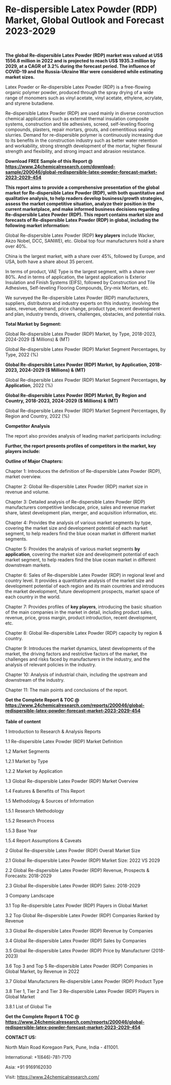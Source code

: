 <h1>Re-dispersible Latex Powder (RDP) Market, Global Outlook and Forecast 2023-2029</h1><br/><p><strong>The global Re-dispersible Latex Powder (RDP) market was valued at US$ 1556.8 million in 2022 and is projected to reach US$ 1935.3 million by 2029, at a <strong>CAGR</strong> of 3.2% during the forecast period. The influence of COVID-19 and the Russia-Ukraine War were considered while estimating market sizes.</strong></p><p>Latex Powder or Re-dispersible Latex Powder (RDP) is a free-flowing organic polymer powder, produced through the spray drying of a wide range of monomers such as vinyl acetate, vinyl acetate, ethylene, acrylate, and styrene butadiene.</p><p>Re-dispersible Latex Powder (RDP) are used mainly in diverse construction chemical applications such as external thermal insulation composite systems, construction and tile adhesives, screed, self-leveling flooring compounds, plasters, repair mortars, grouts, and cementitious sealing slurries. Demand for re-dispersible polymer is continuously increasing due to its benefits in the construction industry such as better water retention and workability, strong strength development of the mortar, higher flexural strength and flexibility, and strong impact and abrasion resistance.</p><div><b>Download FREE Sample of this Report @ <a href="https://www.24chemicalresearch.com/download-sample/200046/global-redispersible-latex-powder-forecast-market-2023-2029-454">https://www.24chemicalresearch.com/download-sample/200046/global-redispersible-latex-powder-forecast-market-2023-2029-454</a></b></div><p><strong>This report aims to provide a comprehensive presentation of the global market for Re-dispersible Latex Powder (RDP), with both quantitative and qualitative analysis, to help readers develop business/growth strategies, assess the market competitive situation, analyze their position in the current marketplace, and make informed business decisions regarding Re-dispersible Latex Powder (RDP). This report contains market size and forecasts of Re-dispersible Latex Powder (RDP) in global, including the following market information:</strong></p><p>Global Re-dispersible Latex Powder (RDP) <strong>key players</strong> include Wacker, Akzo Nobel, DCC, SANWEI, etc. Global top four manufacturers hold a share over 40%.</p><p>China is the largest market, with a share over 45%, followed by Europe, and USA, both have a share about 35 percent.</p><p>In terms of product, VAE Type is the largest segment, with a share over 80%. And in terms of application, the largest application is Exterior Insulation and Finish Systems (EIFS), followed by Construction and Tile Adhesives, Self-leveling Flooring Compounds, Dry-mix Mortars, etc.</p><p>We surveyed the Re-dispersible Latex Powder (RDP) manufacturers, suppliers, distributors and industry experts on this industry, involving the sales, revenue, demand, price change, product type, recent development and plan, industry trends, drivers, challenges, obstacles, and potential risks.</p><p><strong>Total Market by Segment:</strong></p><p>Global Re-dispersible Latex Powder (RDP) Market, by Type, 2018-2023, 2024-2029 ($ Millions) & (MT)</p><p>Global Re-dispersible Latex Powder (RDP) Market Segment Percentages, by Type, 2022 (%)</p><p><strong>Global Re-dispersible Latex Powder (RDP) Market, <strong>by Application</strong>, 2018-2023, 2024-2029 ($ Millions) & (MT)</strong></p><p>Global Re-dispersible Latex Powder (RDP) Market Segment Percentages, <strong>by Application</strong>, 2022 (%)</p><p><strong>Global Re-dispersible Latex Powder (RDP) Market, By Region and Country, 2018-2023, 2024-2029 ($ Millions) & (MT)</strong></p><p>Global Re-dispersible Latex Powder (RDP) Market Segment Percentages, By Region and Country, 2022 (%)</p><p><strong>Competitor Analysis</strong></p><p>The report also provides analysis of leading market participants including:</p><p><strong>Further, the report presents profiles of competitors in the market, <strong>key players</strong> include:</strong></p><p><strong>Outline of Major Chapters:</strong></p><p>Chapter 1: Introduces the definition of Re-dispersible Latex Powder (RDP), market overview.</p><p>Chapter 2: Global Re-dispersible Latex Powder (RDP) market size in revenue and volume.</p><p>Chapter 3: Detailed analysis of Re-dispersible Latex Powder (RDP) manufacturers competitive landscape, price, sales and revenue market share, latest development plan, merger, and acquisition information, etc.</p><p>Chapter 4: Provides the analysis of various market segments by type, covering the market size and development potential of each market segment, to help readers find the blue ocean market in different market segments.</p><p>Chapter 5: Provides the analysis of various market segments <strong>by application</strong>, covering the market size and development potential of each market segment, to help readers find the blue ocean market in different downstream markets.</p><p>Chapter 6: Sales of Re-dispersible Latex Powder (RDP) in regional level and country level. It provides a quantitative analysis of the market size and development potential of each region and its main countries and introduces the market development, future development prospects, market space of each country in the world.</p><p>Chapter 7: Provides profiles of <strong>key players</strong>, introducing the basic situation of the main companies in the market in detail, including product sales, revenue, price, gross margin, product introduction, recent development, etc.</p><p>Chapter 8: Global Re-dispersible Latex Powder (RDP) capacity by region & country.</p><p>Chapter 9: Introduces the market dynamics, latest developments of the market, the driving factors and restrictive factors of the market, the challenges and risks faced by manufacturers in the industry, and the analysis of relevant policies in the industry.</p><p>Chapter 10: Analysis of industrial chain, including the upstream and downstream of the industry.</p><p>Chapter 11: The main points and conclusions of the report.</p><div><b>Get the Complete Report & TOC @ <a href="https://www.24chemicalresearch.com/reports/200046/global-redispersible-latex-powder-forecast-market-2023-2029-454">https://www.24chemicalresearch.com/reports/200046/global-redispersible-latex-powder-forecast-market-2023-2029-454</a></b></div><br><b>Table of content</b><p>1 Introduction to Research & Analysis Reports<br />
 
  1.1 Re-dispersible Latex Powder (RDP) Market Definition<br />
 
  1.2 Market Segments<br />
 
  1.2.1 Market by Type<br />
 
  1.2.2 Market by Application<br />
 
  1.3 Global Re-dispersible Latex Powder (RDP) Market Overview<br />
 
  1.4 Features & Benefits of This Report<br />
 
  1.5 Methodology & Sources of Information<br />
 
  1.5.1 Research Methodology<br />
 
  1.5.2 Research Process<br />
 
  1.5.3 Base Year<br />
 
  1.5.4 Report Assumptions & Caveats<br />
 
 2 Global Re-dispersible Latex Powder (RDP) Overall Market Size<br />
 
  2.1 Global Re-dispersible Latex Powder (RDP) Market Size: 2022 VS 2029<br />
 
  2.2 Global Re-dispersible Latex Powder (RDP) Revenue, Prospects & Forecasts: 2018-2029<br />
 
  2.3 Global Re-dispersible Latex Powder (RDP) Sales: 2018-2029<br />
 
 3 Company Landscape<br />
 
  3.1 Top Re-dispersible Latex Powder (RDP) Players in Global Market<br />
 
  3.2 Top Global Re-dispersible Latex Powder (RDP) Companies Ranked by Revenue<br />
 
  3.3 Global Re-dispersible Latex Powder (RDP) Revenue by Companies<br />
 
  3.4 Global Re-dispersible Latex Powder (RDP) Sales by Companies<br />
 
  3.5 Global Re-dispersible Latex Powder (RDP) Price by Manufacturer (2018-2023)<br />
 
  3.6 Top 3 and Top 5 Re-dispersible Latex Powder (RDP) Companies in Global Market, by Revenue in 2022<br />
 
  3.7 Global Manufacturers Re-dispersible Latex Powder (RDP) Product Type<br />
 
  3.8 Tier 1, Tier 2 and Tier 3 Re-dispersible Latex Powder (RDP) Players in Global Market<br />
 
  3.8.1 List of Global Tie<br><div><b>Get the Complete Report & TOC @ <a href="https://www.24chemicalresearch.com/reports/200046/global-redispersible-latex-powder-forecast-market-2023-2029-454">https://www.24chemicalresearch.com/reports/200046/global-redispersible-latex-powder-forecast-market-2023-2029-454</a></b></div></p>
 
 <b>CONTACT US:</b><br>
 
 North Main Road Koregaon Park, Pune, India - 411001.<br/>
 
 International: +1(646)-781-7170<br/>
 
 Asia: +91 9169162030<br/>
 
 Visit: <a href="https://www.24chemicalresearch.com/">https://www.24chemicalresearch.com/</a>
 
 <br>
